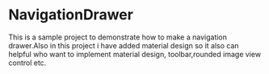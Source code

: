 # NavigationDrawer
This is a sample project to demonstrate how to make a navigation drawer.Also in this project i have added material design so it also can helpful who want to implement material design, toolbar,rounded image view control etc.

